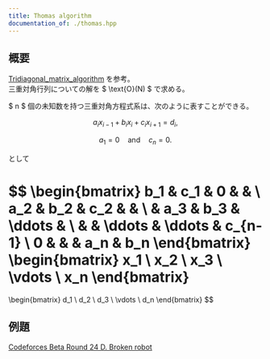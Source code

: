 ```yaml
---
title: Thomas algorithm
documentation_of: ./thomas.hpp
---
```


## 概要

[Tridiagonal_matrix_algorithm](https://en.wikipedia.org/wiki/Tridiagonal_matrix_algorithm) を参考。<br>
三重対角行列についての解を $ \text{O}(N) $ で求める。

$ n $ 個の未知数を持つ三重対角方程式系は、次のように表すことができる。<br>

$$ a_{i}x_{i-1} + b_{i}x_{i} + c_{i}x_{i+1} = d_{i}, $$

$$
a_{1} = 0 \quad \text{and} \quad c_{n} = 0.
$$

として

$$
\begin{bmatrix}
b_1 & c_1 & 0 & & \\
a_2 & b_2 & c_2 & & \\
& a_3 & b_3 & \ddots & \\
& & \ddots & \ddots & c_{n-1} \\
0 & & & a_n & b_n
\end{bmatrix}
\begin{bmatrix}
x_1 \\
x_2 \\
x_3 \\
\vdots \\
x_n
\end{bmatrix}
=
\begin{bmatrix}
d_1 \\
d_2 \\
d_3 \\
\vdots \\
d_n
\end{bmatrix}
$$

## 例題

[Codeforces Beta Round 24 D. Broken robot](https://codeforces.com/contest/24/problem/D)